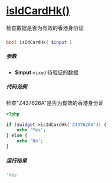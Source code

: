 [isIdCardHk()](http://twinh.github.com/widget/api/isIdCardHk)
=============================================================

检查数据是否为有效的香港身份证

### 
```php
bool isIdCardHk( $input )
```

##### 参数
* **$input** `mixed` 待验证的数据

##### 代码范例
检查"Z437626A"是否为有效的香港身份证
```php
<?php

if ($widget->isIdCardHk('Z437626A')) {
    echo 'Yes';
} else {
    echo 'No';
}
```
##### 运行结果
```php
'Yes'
```
